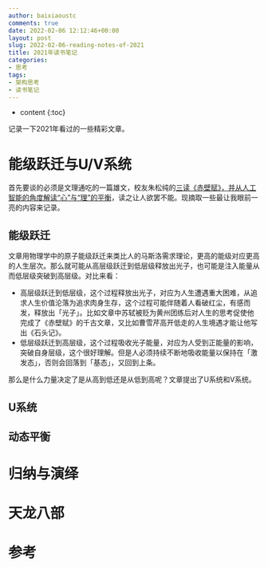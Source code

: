 ```yaml
---
author: baixiaoustc
comments: true
date: 2022-02-06 12:12:46+00:00
layout: post
slug: 2022-02-06-reading-notes-of-2021
title: 2021年读书笔记
categories:
- 思考
tags:
- 架构思考 
- 读书笔记
---
```


* content 
{:toc}

记录一下2021年看过的一些精彩文章。

# 能级跃迁与U/V系统

首先要谈的必须是文理通吃的一篇雄文，校友朱松纯的[三读《赤壁赋》，并从人工智能的角度解读“心”与“理”的平衡](https://mp.weixin.qq.com/s/xF5XdtWySJjiEBDHJB29xw)，读之让人欲罢不能。现摘取一些最让我眼前一亮的内容来记录。

## 能级跃迁

文章用物理学中的原子能级跃迁来类比人的马斯洛需求理论，更高的能级对应更高的人生层次。那么就可能从高层级跃迁到低层级释放出光子，也可能是注入能量从而低层级突破到高层级。对比来看：

* 高层级跃迁到低层级，这个过程释放出光子，对应为人生遭遇重大困难，从追求人生价值沦落为追求肉身生存，这个过程可能伴随着人看破红尘，有感而发，释放出「光子」。比如文章中苏轼被贬为黄州团练后对人生的思考促使他完成了《赤壁赋》的千古文章，又比如曹雪芹高开低走的人生境遇才能让他写出《石头记》。
* 低层级跃迁到高层级，这个过程吸收光子能量，对应为人受到正能量的影响，突破自身层级，这个很好理解。但是人必须持续不断地吸收能量以保持在「激发态」，否则会回落到「基态」，又回到上条。

那么是什么力量决定了是从高到低还是从低到高呢？文章提出了U系统和V系统。

## U系统

## 动态平衡

# 归纳与演绎

# 天龙八部

# 参考
